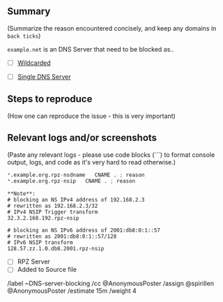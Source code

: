## Summary

(Summarize the reason encountered concisely, and keep any domains in 
`back ticks`)

`example.net` is an DNS Server that need to be blocked as..

- [ ] [Wildcarded](source/dns-servers/wildcard.list)
- [ ] [Single DNS Server](source/dns-servers/domains.list)


## Steps to reproduce

(How one can reproduce the issue - this is very important)


## Relevant logs and/or screenshots

(Paste any relevant logs - please use code blocks (```) to format 
console output, logs, and code as it's very hard to read otherwise.)


```python
*.example.org.rpz-nsdname   CNAME . ; reason
*.example.org.rpz-nsip   CNAME . ; reason
```

	**Note**:
	# blocking an NS IPv4 address of 192.168.2.3
	# rewritten as 192.168.2.3/32
	# IPv4 NSIP Trigger transform
	32.3.2.168.192.rpz-nsip

	# blocking an NS IPv6 address of 2001:db8:0:1::57
	# rewritten as 2001:db8:0:1::57/128
	# IPv6 NSIP transform
	128.57.zz.1.0.db8.2001.rpz-nsip


- [ ] RPZ Server
- [ ] Added to Source file

/label ~DNS-server-blocking 
/cc @AnonymousPoster
/assign @spirillen @AnonymousPoster
/estimate 15m
/weight 4
